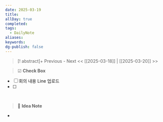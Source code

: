 ```yaml
---
date: 2025-03-19
title: 
allDay: true
completed: 
tags:
  - DailyNote
aliases: 
keywords: 
dg-publish: false
---
```

>[! abstract]+ Previous - Next
><< [[2025-03-18]] | [[2025-03-20]] >>

> ☑ **Check Box**

- [ ] 회의 내용 Line 업로드
- [ ] 

<br>

> 🧠 **Idea Note**

- 


